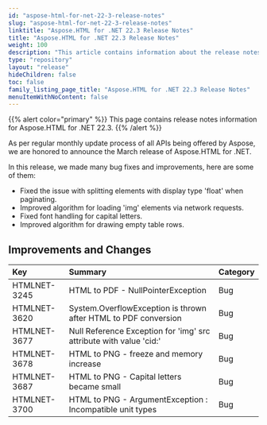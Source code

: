 ```yaml
---
id: "aspose-html-for-net-22-3-release-notes"
slug: "aspose-html-for-net-22-3-release-notes"
linktitle: "Aspose.HTML for .NET 22.3 Release Notes"
title: "Aspose.HTML for .NET 22.3 Release Notes"
weight: 100
description: "This article contains information about the release notes for Aspose.HTML for .NET 22.3."
type: "repository"
layout: "release"
hideChildren: false
toc: false
family_listing_page_title: "Aspose.HTML for .NET 22.3 Release Notes"
menuItemWithNoContent: false
---
```


{{% alert color="primary" %}}
This page contains release notes information for Aspose.HTML for .NET 22.3.
{{% /alert %}}

As per regular monthly update process of all APIs being offered by Aspose, we are honored to announce the March release of Aspose.HTML for .NET.

In this release, we made many bug fixes and improvements, here are some of them:

* Fixed the issue with splitting elements with display type 'float' when paginating.
* Improved algorithm for loading 'img' elements via network requests.
* Fixed font handling for capital letters.
* Improved algorithm for drawing empty table rows.
## Improvements and Changes

|**Key**|**Summary**|**Category**|
| :- | :- | :- |
|HTMLNET-3245|HTML to PDF - NullPointerException|Bug|
|HTMLNET-3620|System.OverflowException is thrown after HTML to PDF conversion|Bug|
|HTMLNET-3677|Null Reference Exception for 'img' src attribute with value 'cid:'|Bug|
|HTMLNET-3678|HTML to PNG - freeze and memory increase|Bug|
|HTMLNET-3687|HTML to PNG - Capital letters became small|Bug|
|HTMLNET-3700|HTML to PNG - ArgumentException : Incompatible unit types|Bug|
